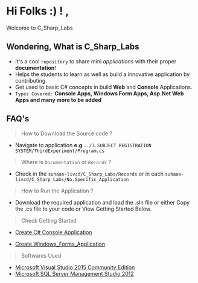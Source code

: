 # Hi Folks :) ! , 
Welcome to C_Sharp_Labs
## Wondering, What is C_Sharp_Labs
- It's a cool `repository` to share mini *applications* with their proper **documentation**!
- Helps the students to learn as well as build a innovative application by contributing.
- Get used to basic C# concepts in build **Web** and **Console** Applications.
- `Types Covered:` **Console Apps, Windows Form Apps, Asp.Net Web Apps and many more to be added**
## FAQ's
> How to Download the Source code ?
- Navigate to application **e.g**  `../3.SUBJECT REGISTRATION SYSTEM/ThirdExperiment/Program.cs`
> Where is `Documentation` or *`Records`* ?
- Check in the `suhaas-livcd/C_Sharp_Labs/Records` or in each `suhaas-livcd/C_Sharp_Labs/No.Specific_Application`
> How to Run the Application ?
- Download the required application and load the .sln file or either Copy the .cs file to your code or View Getting Started Below.
> Check Getting Started 
- [Create C# Console Application](https://msdn.microsoft.com/en-IN/library/0wc2kk78(v=vs.90).aspx)
* [Create Windows_Forms_Application](https://msdn.microsoft.com/en-us/library/dd492132.aspx)
> Softwares Used
- [Microsoft Visual Studio 2015 Community Edition](https://www.microsoft.com/en-in/download/details.aspx?id=48146)
- [Microsoft SQL Server Management Studio 2012](https://www.microsoft.com/en-in/download/details.aspx?id=29062)
